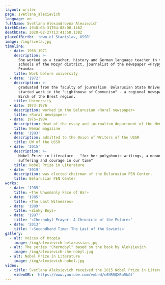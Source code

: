 ```yaml
---
layout: writer
page: svetlana_alexievich
language: en
fullName: Svetlana Alexandrovna Alexievich
birthDate: 1948-03-31T04:08:08.146Z
deathDate: 2020-02-27T13:41:58.138Z
placeOfBirth: 'town of Stanislav, USSR'
image: /img/sveta.jpg
timeline:
  - date: 1966-1971
    description: >-
      She worked as a teacher, history and German language teacher in the
      schools of the Mozyr district, journalist of the newspaper «Prypyatskaya
      Pravda» 
    title: Work before university
  - date: '1972'
    description: >-
      graduated from the faculty of journalism  Belarusian State University,
      started work in the "Lighthouse of Communism" - a regional newspaper in
      Birch of the Brest region.
    title: University
  - date: 1973-1976
    description: worked in the Belarusian «Rural newspaper»
    title: «Rural newspaper»
  - date: 1976—1984
    description: Head of the essay and journalism department of the Neman magazine
    title: Neman magazine
  - date: '1983'
    description: admitted to the Union of Writers of the USSR
    title: UW of the USSR
  - date: '2015'
    description: >-
      Nobel Prize in Literature - "for her polyphonic writings, a monument to
      suffering and courage in our time" 
    title: Nobel Prize in Literature
  - date: '2019'
    description: was elected chairman of the Belarusian PEN Center.
    title: Belarusian PEN Center
works:
  - date: '1985'
    title: «The Unwomanly Face of War»
  - date: '1985'
    title: «The Last Witnesses»
  - date: '1989'
    title: «Zinky Boys»
  - date: '1997'
    title: '«Chernobyl Prayer: A Chronicle of the Future»'
  - date: '2013'
    title: '«Secondhand Time: The Last of the Soviets»'
gallery:
  - alt: Voices of Utopia
    image: /img/alexievich-belarussian.jpg
  - alt: The series "Chernobyl" based on the book by Aleksievich
    image: /img/alexievich-chernobyl.jpg
  - alt: Nobel Prize in Literature
    image: /img/alexievich-nobel.jpg
video:
  - title: Svetlana Aleksievich received the 2015 Nobel Prize in Literature
    videoURL: 'https://www.youtube.com/embed/n6NR0QXBu5k&t'
---
```


